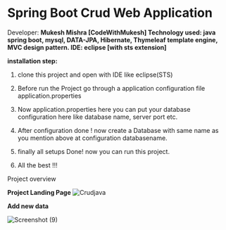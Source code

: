# Spring Boot Crud Web Application
  Developer: **Mukesh Mishra [CodeWithMukesh]
  Technology used: java spring boot, mysql, DATA-JPA, Hibernate, Thymeleaf template engine, MVC design pattern.
  IDE: eclipse [with sts extension]**

**installation step:**

   1. clone this project and open with IDE like eclipse(STS)
   
   2. Before run the Project go through a application configuration file application.properties
   
   3. Now application.properties here you can put your database configuration here like database name, server port etc.
   
   4. After configuration done ! now create a Database with same name as you mention above at configuration databasename.
   
   5. finally all setups Done! now you can run this project. 
   
   6. All the best !!!

Project overview


**Project Landing Page**
![Crudjava](https://user-images.githubusercontent.com/88608361/148184145-2c99a594-147c-4960-9656-b48ee0d6978e.jpg)

**Add new data**

![Screenshot (9)](https://user-images.githubusercontent.com/88608361/148184516-7e250833-3521-47a2-9b69-0a933a769000.png)
